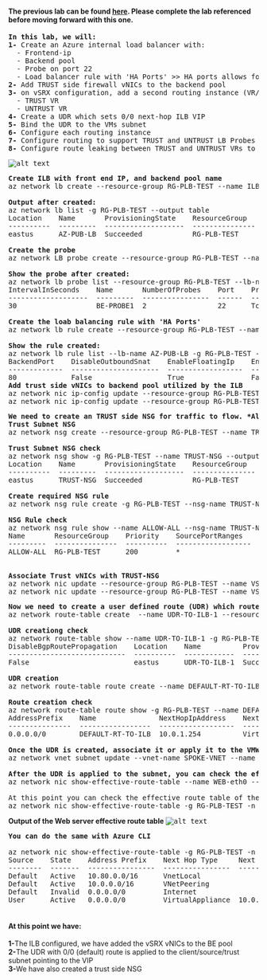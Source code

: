 #### The previous lab can be found <a href="https://github.com/ManCalAzure/AzureLabs/tree/master/vsrx_2_nva_active_active_with_public_load_balancer/README.md">here</a>.  Please complete the lab referenced before moving forward with this one. <br /></p>
<pre lang= >
<b>In this lab, we will:</b>
<b>1-</b> Create an Azure internal load balancer with:
  - Frontend-ip
  - Backend pool
  - Probe on port 22
  - Load balancer rule with 'HA Ports' >> HA ports allows for all IPs & ports to be forwarded to the vSRX firewalls
<b>2-</b> Add TRUST side firewall vNICs to the backend pool 
<b>3-</b> on vSRX configuration, add a second routing instance (VR/VRF) to handle the health probes coming from TRUST and UNTRUST (will elaborate later)
  - TRUST VR
  - UNTRUST VR
<b>4-</b> Create a UDR which sets 0/0 next-hop ILB VIP
<b>5-</b> Bind the UDR to the VMs subnet
<b>6-</b> Configure each routing instance
<b>7-</b> Configure routing to support TRUST and UNTRUST LB Probes
<b>8-</b> Configure route leaking between TRUST and UNTRUST VRs to support transit
</pre>
<kbd>![alt text](https://github.com/ManCalAzure/AzureLabs/blob/master/vsrx_active_active_sandwich_between_public_internal_load_balancer/firewall_sandwich.png)</kbd>
<pre lang= >
<b>Create ILB with front end IP, and backend pool name</b>
az network lb create --resource-group RG-PLB-TEST --name ILB-1 --frontend-ip-name ILB-1-FE --private-ip-address 10.0.1.254 --vnet-name HUB-VNET --subnet O-TRUST --backend-pool-name ILB-BEPOOL --sku Standard

<b>Output after created:</b>
az network lb list -g RG-PLB-TEST --output table
Location    Name       ProvisioningState    ResourceGroup    ResourceGuid
----------  ---------  -------------------  ---------------  ------------------------------------
eastus      AZ-PUB-LB  Succeeded            RG-PLB-TEST      75055a40-5f78-4502-acf3-71a5e6ad952f

<b>Create the probe</b>
az network LB probe create --resource-group RG-PLB-TEST --name ILB-PROBE1 --protocol tcp --port 22 --interval 30 --threshold 2 --lb-name ILB-1

<b>Show the probe after created:</b>
az network lb probe list --resource-group RG-PLB-TEST --lb-name AZ-PUB-LB --output table
IntervalInSeconds    Name       NumberOfProbes    Port    Protocol    ProvisioningState    ResourceGroup
-------------------  ---------  ----------------  ------  ----------  -------------------  ---------------
30                   BE-PROBE1  2                 22      Tcp         Succeeded            RG-PLB-TEST

<b>Create the loab balancing rule with 'HA Ports'</b>
az network lb rule create --resource-group RG-PLB-TEST --name ILB-R1-HAPORTS --backend-pool-name ILB-BEPOOL --probe-name ILB-PROBE1 --protocol all --frontend-port 0 --backend-port 0 --lb-name ILB-1

<b>Show the rule created:</b>
az network lb rule list --lb-name AZ-PUB-LB -g RG-PLB-TEST --output table
BackendPort    DisableOutboundSnat    EnableFloatingIp    EnableTcpReset    FrontendPort    IdleTimeoutInMinutes    LoadDistribution    Name       Protocol    ProvisioningState    ResourceGroup
-------------  ---------------------  ------------------  ----------------  --------------  ----------------------  ------------------  ---------  ----------  -------------------  ---------------
80             False                  True                False             80              4                       Default             LB-RULE-1  Tcp         Succeeded            RG-PLB-TEST
<b>Add trust side vNICs to backend pool utilized by the ILB</b>
az network nic ip-config update --resource-group RG-PLB-TEST --nic-name VSRX1-ge1 --name ipconfig1 --lb-address-pool ILB-BEPOOL --vnet-name HUB-VNET --subnet O-TRUST --lb-name ILB-1
az network nic ip-config update --resource-group RG-PLB-TEST --nic-name VSRX2-ge1 --name ipconfig1 --lb-address-pool ILB-BEPOOL --vnet-name HUB-VNET --subnet O-TRUST --lb-name ILB-1
</pre>
<pre lang= >
<b>We need to create an TRUST side NSG for traffic to flow. *Always keep in mind, when utilizing Standard SKUs, an NSG is required</b>
<b>Trust Subnet NSG</b>
az network nsg create --resource-group RG-PLB-TEST --name TRUST-NSG --location eastus

<b>Trust Subnet NSG check</b>
az network nsg show -g RG-PLB-TEST --name TRUST-NSG --output table
Location    Name       ProvisioningState    ResourceGroup    ResourceGuid
----------  ---------  -------------------  ---------------  ------------------------------------
eastus      TRUST-NSG  Succeeded            RG-PLB-TEST      fcd7c257-be8e-497e-abc3-2575b190ed6c

<b>Create required NSG rule</b>
az network nsg rule create -g RG-PLB-TEST --nsg-name TRUST-NSG -n ALLOW-ALL --priority 200 --source-address-prefixes '*' --source-port-ranges '*' --destination-address-prefixes '*' --destination-port-ranges '*' --access Allow --protocol '*' --description "Allow All to Trust Subnet"

<b>NSG Rule check</b>
az network nsg rule show --name ALLOW-ALL --nsg-name TRUST-NSG -g RG-PLB-TEST --output table
Name       ResourceGroup    Priority    SourcePortRanges    SourceAddressPrefixes    SourceASG    Access    Protocol    Direction    DestinationPortRanges    DestinationAddressPrefixes    DestinationASG
---------  ---------------  ----------  ------------------  -----------------------  -----------  --------  ----------  -----------  -----------------------  ----------------------------  ----------------
ALLOW-ALL  RG-PLB-TEST      200         *                   *                        None         Allow     *           Inbound      *                        *                             None


<b>Associate Trust vNICs with TRUST-NSG</b>
az network nic update --resource-group RG-PLB-TEST --name VSRX1-ge1 --network-security-group TRUST-NSG
az network nic update --resource-group RG-PLB-TEST --name VSRX2-ge1 --network-security-group TRUST-NSG
</pre>
<pre lang= >
<b>Now we need to create a user defined route (UDR) which routes traffic to the internal load balancer VIP address. This address is applied to any VNET where you want traffic to be routed via the ILB.</b>
az network route-table create  --name UDR-TO-ILB-1 --resource-group RG-PLB-TEST -l eastus

<b>UDR creationg check</b>
az network route-table show --name UDR-TO-ILB-1 -g RG-PLB-TEST --output table
DisableBgpRoutePropagation    Location    Name          ProvisioningState    ResourceGroup
----------------------------  ----------  ------------  -------------------  ---------------
False                         eastus      UDR-TO-ILB-1  Succeeded            RG-PLB-TEST

<b>UDR creation</b>
az network route-table route create --name DEFAULT-RT-TO-ILB -g RG-PLB-TEST --route-table-name UDR-TO-ILB-1 --address-prefix 0.0.0.0/0 --next-hop-type VirtualAppliance --next-hop-ip-address 10.0.1.254

<b>Route creation check</b>
az network route-table route show -g RG-PLB-TEST --name DEFAULT-RT-TO-ILB --route-table-name UDR-TO-ILB-1 --output table
AddressPrefix    Name               NextHopIpAddress    NextHopType       ProvisioningState    ResourceGroup
---------------  -----------------  ------------------  ----------------  -------------------  ---------------
0.0.0.0/0        DEFAULT-RT-TO-ILB  10.0.1.254          VirtualAppliance  Succeeded            RG-PLB-TEST

<b>Once the UDR is created, associate it or apply it to the VMWORKLOADS subnet.</b>
az network vnet subnet update --vnet-name SPOKE-VNET --name VMWORKLOADS --resource-group RG-PLB-TEST --route-table UDR-TO-ILB-1

<b>After the UDR is applied to the subnet, you can check the effective route table to ensure the route is in effect. *Keep in mind after applying a UDR this can cake up to a minute to propagate.</b>
az network nic show-effective-route-table --name WEB-eth0 --resource-group RG-PLB-TEST --output table

At this point you can check the effective route table of the VM vNIC to ensure the default points to the ILB IP
az network nic show-effective-route-table -g RG-PLB-TEST -n WEB-eth0 --output table
</pre>

<b>Output of the Web server effective route table</b>
<kbd>![alt text](https://github.com/ManCalAzure/AzureLabs/blob/master/vsrx_active_active_sandwich_between_public_internal_load_balancer/Route-table.png)</kbd>

<pre lang= >
<b>You can do the same with Azure CLI</b>

az network nic show-effective-route-table -g RG-PLB-TEST -n WEB-eth0 --output table
Source    State    Address Prefix    Next Hop Type     Next Hop IP
--------  -------  ----------------  ----------------  -------------
Default   Active   10.80.0.0/16      VnetLocal
Default   Active   10.0.0.0/16       VNetPeering
Default   Invalid  0.0.0.0/0         Internet
User      Active   0.0.0.0/0         VirtualAppliance  10.0.1.254

</pre>
#### At this point we have:
<p>
<b>1-</b>The ILB configured, we have added the vSRX vNICs to the BE pool<br />
<b>2-</b>The UDR with 0/0 (default) route is applied to the client/source/trust subnet pointing to the VIP<br />
<b>3-</b>We have also created a trust side NSG<br />
</p>
<pre lang= >

</pre>
